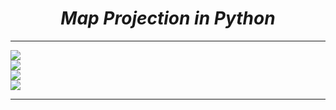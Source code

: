 <i><h1 align='center'>Map Projection in Python</h1></i>
<hr>

![](Plots/map1.png)
<br>
![](Plots/map2.png)
<br>
![](Plots/map3.png)
<br>
![](Plots/map4.png)

<hr>
